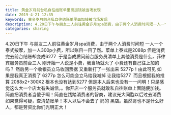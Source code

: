 ```yaml
---
title: 黄金岁月前台私自往结账单里面加钱被当场发现
date: 2019-4-21 12:35
keywords: 黄金岁月前台私自往结账单里面加钱被当场发现
description: 4.20日下午与朋友二人前往黄金岁月spa消费，由于两个人消费时间短一人一个泰式按摩，加一人300p小费，所以账目一目了然。菜单上泰式是2088p但是消费完去前台结账却变成6277  于是当成质问前台服务员清单上其他消费是什么，菲律宾服务员
categories: sharing
---
```

<td class="t_f" id="postmessage_3567925">

4.20日下午 与朋友二人前往黄金岁月spa消费，由于两个人消费时间短 一人一个泰式按摩，加一人300p小费，所以账目一目了然。菜单上泰式是2088p 但是消费完去前台结账却变成6277  于是当成质问前台服务员清单上其他消费是什么，菲律宾服务员前台三人 刚开始一人说是小费，我当场就火了 小费还有自己往上加的吗？ 然后另一个收银员立马收回票据 又重新打了一张出来 5277p！由此可见 如果是我真正消费了 6277p 怎么可能会立马给我减掉 让我给5277  而且根据我的推算 2088x2+300X2 根本也没有达到5277 但是本人后来也没有一一问明！只是感觉这么大一个店太有失诚信，。你开店一个服务员就敢私自往账单上面随便加钱。简直把消费者当傻子啊！简直在践踏消费者的智商，建议光大同胞以后过去消费 如果觉得可疑，查清楚账单！本人以后不会去了 妈的 黑店。虽然哥也不是什么好人，都是劳资比你们光明正大！<br/>
</td>
